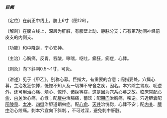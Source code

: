 ##### 巨阙

〔定位〕在前正中线上，脐上6寸（图129）。

〔解剖〕在腹白线上，深层为肝脏，有腹壁上动、静脉分支；布有第7肋间神经前皮支的内侧支。

〔功能〕和中降逆，宁心安神。

〔主治〕心胸痛，反胃，吞酸，哮喘，呕吐，癫狂，痫症，心悸。

〔刺灸〕向下斜刺0.5〜1寸，可灸。

〔讲述〕见于《甲乙》。别称心募。巨指大，有重要的含意；阙指要处。穴属心募，主治发狂惊悸，恍惚不知人及一切神不守舍之疾，因名。本穴除主胃疾、呃逆外，还可用治心痛、烦心、惊悸、诸痫等症，这是因为穴系心募之故。临床常配[心俞](https://www.gmzyjc.com/read/zjs/zjs3.1.7-8-0.0.1.3.15.md)、[内关](https://www.gmzyjc.com/read/zjs/zjs3.1.9-12-0.0.1.3.6.md)治心痛，心悸；配[膻中](https://www.gmzyjc.com/read/zjs/zjs3.2.1-0.1.1.3.16.md)治膈痛，蓄饮；配[期门](https://www.gmzyjc.com/read/zjs/zjs3.1.9-12-0.0.4.3.14.md)治胸痛，咳逆。穴近胆囊配[阳陵泉](https://www.gmzyjc.com/read/zjs/zjs3.1.9-12-0.0.3.3.34.md)、[太冲](https://www.gmzyjc.com/read/zjs/zjs3.1.9-12-0.0.4.3.3.md)、[四缝](https://www.gmzyjc.com/read/zjs/zjs3.4-0.1.4.2.0.md)治胆道蛔虫症。配[心俞](https://www.gmzyjc.com/read/zjs/zjs3.1.7-8-0.0.1.3.15.md)、[天井](https://www.gmzyjc.com/read/zjs/zjs3.1.9-12-0.0.2.3.10.md)治恍惚，心悸不安；配[内关](https://www.gmzyjc.com/read/zjs/zjs3.1.9-12-0.0.1.3.6.md)、[膻中](https://www.gmzyjc.com/read/zjs/zjs3.2.1-0.1.1.3.16.md)治心绞痛。刺本穴宜向下斜刺.，不可过深，避免刺中肝脏。

